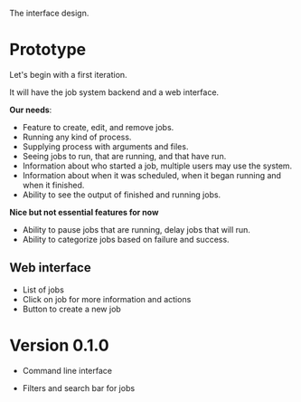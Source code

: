 The interface design.

# Prototype
Let's begin with a first iteration.

It will have the job system backend and a web interface.

**Our needs**:
- Feature to create, edit, and remove jobs.
- Running any kind of process.
- Supplying process with arguments and files.
- Seeing jobs to run, that are running, and that have run.
- Information about who started a job, multiple users may use the system.
- Information about when it was scheduled, when it began running and when it finished.
- Ability to see the output of finished and running jobs.

**Nice but not essential features for now**
- Ability to pause jobs that are running, delay jobs that will run.
- Ability to categorize jobs based on failure and success.

## Web interface
- List of jobs
- Click on job for more information and actions
- Button to create a new job

# Version 0.1.0

- Command line interface

- Filters and search bar for jobs